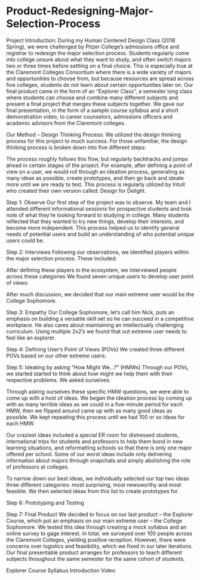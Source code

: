# Product-Redesigning-Major-Selection-Process

Project Introduction:
During my Human Centered Design Class (2018 Spring), we were challenged by Pitzer College’s admissions office and registrar to redesign the major selection process. Students regularly come into college unsure about what they want to study, and often switch majors two or three times before settling on a final choice. This is especially true at the Claremont Colleges Consortium where there is a wide variety of majors and opportunities to choose from, but because resources are spread across five colleges, students do not learn about certain opportunities later on. Our final product came in the form of an “Explorer Class”, a semester long class where students can choose and combine many different subjects and present a final project that merges these subjects together. We gave our final presentation, in the form of a sample course syllabus and a short demonstration video, to career counselors, admissions officers and academic advisors from the Claremont colleges.

Our Method – Design Thinking Process:
We utilized the design thinking process for this project to much success. For those unfamiliar, the design thinking process is broken down into five different steps: 

The process roughly follows this flow, but regularly backtracks and jumps ahead in certain stages of the project. For example, after defining a point of view on a user, we would roll through an ideation process, generating as many ideas as possible, create prototypes, and then go back and ideate more until we are ready to test. This process is regularly utilized by Intuit who created their own version called: Design for Delight. 

Step 1: Observe
Our first step of the project was to observe. My team and I attended different informational sessions for prospective students and took note of what they’re looking forward to studying in college. Many students reflected that they wanted to try new things, develop their interests, and become more independent. This process helped us to identify general needs of potential users and build an understanding of who potential unique users could be. 

Step 2: Interviews
Following our observations, we identified players within the major selection process. 
These included:

After defining these players in the ecosystem, we interviewed people across these categories
We found seven unique users to develop user point of views: 

After much discussion, we decided that our main extreme user would be the College Sophomore. 

Step 3: Empathy
Our College Sophomore, let’s call him Nick, puts an emphasis on building a versatile skill set so he can succeed in a competitive workplace. He also cares about maintaining an intellectually challenging curriculum. Using multiple 2x2’s we found that out extreme user needs to feel like an explorer. 

Step 4: Defining User’s Point of Views (POVs)
We created three different POVs based on our other extreme users:


Step 5: Ideating by asking “How Might We…?” (HMWs)
Through our POVs, we started started to think about how might we help them with their respective problems. We asked ourselves: 

Through asking ourselves these specific HMW questions, we were able to come up with a host of ideas. We began the ideation process by coming up with as many terrible ideas as we could in a five-minute period for each HMW, then we flipped around came up with as many good ideas as possible. We kept repeating this process until we had 100 or so ideas for each HMW. 

Our craziest ideas included a special ER room for distressed students, international trips for students and professors to help them bond in new learning situations, and reformatting schools so that there is only one major offered per school. Some of our worst ideas include only delivering information about majors through snapchats and simply abolishing the role of professors at colleges. 

To narrow down our best ideas, we individually selected our top two ideas three different categories: most surprising, most newsworthy and most feasible. We then selected ideas from this list to create prototypes for. 

Step 6: Prototyping and Testing


Step 7: Final Product
We decided to focus on our last product – the Explorer Course, which put an emphasis on our main extreme user – the College Sophomore. We tested this idea through creating a mock syllabus and an online survey to gage interest. In total, we surveyed over 100 people across the Claremont Colleges, yielding positive reception. However, there were concerns over logistics and feasibility, which we fixed in our later iterations. Our final presentable product arranges for professors to teach different subjects throughout the same semester for the same cohort of students. 

Explorer Course Syllabus
Introduction Video

